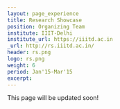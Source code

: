 ```yaml
---
layout: page_experience
title: Research Showcase
position: Organizing Team
institute: IIIT-Delhi
institute_url: https://iiitd.ac.in
_url: http://rs.iiitd.ac.in/
header: rs.png
logo: rs.png
weight: 6
period: Jan'15-Mar'15
excerpt: 
---
```

This page will be updated soon!